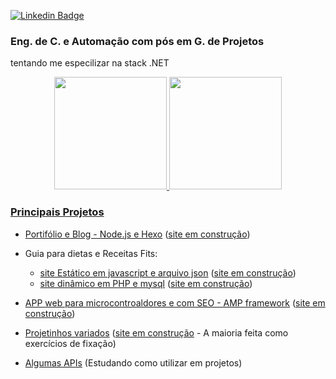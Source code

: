 
[![Linkedin Badge](https://img.shields.io/badge/-LinkedIn-blue?style=flat-square&logo=Linkedin&logoColor=white&link=https://www.linkedin.com/in/renatolobo-engenheiro/)](https://www.linkedin.com/in/renatolobo-engenheiro/)
 

### Eng. de C. e Automação com pós em G. de Projetos 
tentando me especilizar na stack .NET

<div align="center">
  <a href="https://github.com/rafaballerini">
  <img height="180em" src="https://github-readme-stats.vercel.app/api?username=renatolobojr&show_icons=true&theme=dracula&include_all_commits=true&count_private=true"/>
  <img height="180em" src="https://github-readme-stats.vercel.app/api/top-langs/?username=renatolobojr&layout=compact&langs_count=7&theme=dracula"/>
</div>


### Principais Projetos

- [Portifólio e Blog - Node.js e Hexo](https://github.com/renatolobojr/renatolobojr.github.io) ([site em construção](https://renatolobojr.github.io/))  

- Guia para dietas e Receitas Fits: 
   - [site Estático em javascript e arquivo json](https://github.com/renatolobojr/Dieta) ([site em construção](https://renatolobojr.github.io/Dieta)) 
   - [site dinâmico em PHP e mysql](https://github.com/renatolobojr/) ([site em construção](https://renatolobojr.000webhostapp.com/)) 
- [APP web para microcontroaldores e com SEO - AMP framework](https://github.com/renatolobojr/public-libraries-for-MPLAB-X) ([site em construção](https://renatolobojr.github.io/public-libraries-for-MPLAB-X)) 
- [Projetinhos variados](https://github.com/renatolobojr/projetos-simples-exemplos) ([site em construção](https://renatolobojr.github.io/projetos-simples-exemplos) - A maioria feita como exercícios de fixação)  
- [Algumas APIs](https://github.com/renatolobojr/public-apis) (Estudando como utilizar em projetos)
